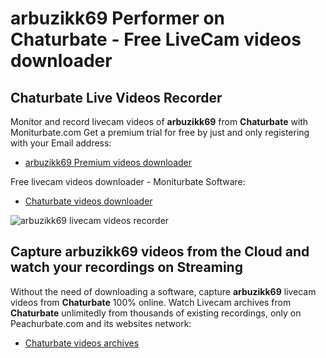 # arbuzikk69 Performer on Chaturbate - Free LiveCam videos downloader

## Chaturbate Live Videos Recorder

Monitor and record livecam videos of **arbuzikk69** from **Chaturbate** with Moniturbate.com
Get a premium trial for free by just and only registering with your Email address:
* [arbuzikk69 Premium videos downloader](https://moniturbate.com/request-demo-licence-key.html)

Free livecam videos downloader - Moniturbate Software:
* [Chaturbate videos downloader](https://moniturbate.com/moniturbate-download-software.html)

![arbuzikk69 livecam videos recorder](https://peachurnet.com/templates/moniturbate-software.png)


## Capture arbuzikk69 videos from the Cloud and watch your recordings on Streaming

Without the need of downloading a software, capture **arbuzikk69** livecam videos from **Chaturbate** 100% online.
Watch Livecam archives from **Chaturbate** unlimitedly from thousands of existing recordings, only on Peachurbate.com and its websites network:
* [Chaturbate videos archives](https://peachurnet.com/)
